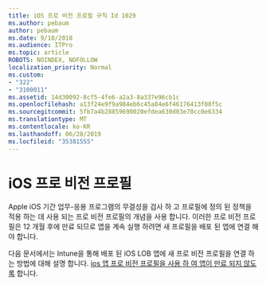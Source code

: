 ```yaml
---
title: iOS 프로 비전 프로필 규칙 Id 1029
ms.author: pebaum
author: pebaum
ms.date: 9/10/2018
ms.audience: ITPro
ms.topic: article
ROBOTS: NOINDEX, NOFOLLOW
localization_priority: Normal
ms.custom:
- "322"
- "3100011"
ms.assetid: 14d30092-8cf5-4fe6-a2a3-8a337e96cb1c
ms.openlocfilehash: a13f24e9f9a984eb6c45a84e6f46176413f08f5c
ms.sourcegitcommit: 5fb7a4b28859690020efdea630d03e70cc0e6334
ms.translationtype: MT
ms.contentlocale: ko-KR
ms.lasthandoff: 06/28/2019
ms.locfileid: "35381555"
---
```

# <a name="ios-provisioning-profiles"></a>iOS 프로 비전 프로필

Apple iOS 기간 업무-응용 프로그램의 무결성을 검사 하 고 프로필에 정의 된 정책을 적용 하는 데 사용 되는 프로 비전 프로필의 개념을 사용 합니다. 이러한 프로 비전 프로필은 12 개월 후에 만료 되므로 앱을 계속 실행 하려면 새 프로필을 배포 된 앱에 연결 해야 합니다.
  
다음 문서에서는 Intune을 통해 배포 된 iOS LOB 앱에 새 프로 비전 프로필을 연결 하는 방법에 대해 설명 합니다. [ios 앱 프로 비전 프로필을 사용 하 여 앱이 만료 되지 않도록](https://docs.microsoft.com/intune/app-provisioning-profile-ios) 합니다.
  